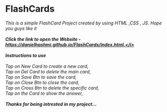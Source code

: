 # FlashCards
<i>This is a simple FlashCard Project created by using HTML ,CSS , JS. Hope you guys like it</i>
<br>
<br>
<b><i>Click the link to open the Website - https://danielhashmi.github.io/FlashCards/index.html.</i></b>
<br>
<br>
<b>Instructions to use</b>
<br>
<br>
<i>Tap on New Card to create a new card,</i>
<br>
<i>Tap on Del Card to delete the main card,</i>
<br>
<i>Tap on Save Btn to save the card,</i>
<br>
<i>Tap on Close Btn to close the card,</i>
<br>
<i>Tap on Cross Btn to delete the specific card,</i>
<br>
<i>Tap on the Card to show the answer,</i>
<br>
<br>
<b><i>Thanks for being intrested in my project...</i></b>

